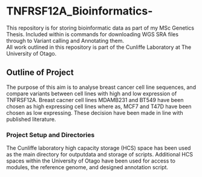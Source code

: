# TNFRSF12A_Bioinformatics-
This repository is for storing bioinformatic data as part of my MSc Genetics Thesis. Included within is commands for downloading WGS SRA files through to Variant calling and Annotating them.  
All work outlined in this repository is part of the Cunliffe Laboratory at The University of Otago. 

## Outline of Project
The purpose of this aim is to analyse breast cancer cell line sequences, and compare variants between cell lines with high and low expression of TNFRSF12A. Breast cacner cell lines MDAMB231 and BT549 have been chosen as high expressing cell lines where as, MCF7 and T47D have been chosen as low expressing. These decision have been made in line with published literature. 

### Project Setup and Directories
The Cunliffe laboratory high capacity storage (HCS) space has been used as the main directory  for outputdata and storage of scripts. Additional HCS spaces within the University of Otago have been used for access to modules, the reference genome, and designed annotation script. 
